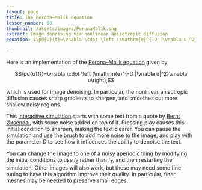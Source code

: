 ```yaml
---
layout: page
title: The Perona–Malik equation
lesson_number: 90
thumbnail: /assets/images/PeronaMalik.png
extract: Image denoising via nonlinear anisotropic diffusion
equation: $\pd{u}{t}=\vnabla \cdot \left (\mathrm{e}^{-D |\vnabla u|^2}\vnabla u\right) $

---
```


Here is an implementation of the [Perona–Malik equation](https://en.wikipedia.org/wiki/Anisotropic_diffusion) given by

$$\pd{u}{t}=\vnabla \cdot \left (\mathrm{e}^{-D |\vnabla u|^2}\vnabla u\right),$$

which is used for image denoising. In particular, the nonlinear anisotropic diffusion causes sharp gradients to sharpen, and smoothes out more shallow noisy regions.

This [interactive simulation](/sim/?preset=PeronaMalik) starts with some text from a quote by [Bernt Øksendal](https://en.wikipedia.org/wiki/Bernt_%C3%98ksendal), with some noise added on top of it. Pressing play causes this initial condition to sharpen, making the text clearer. You can pause the simulation and use the brush to add more noise to the image, and play with the parameter $D$ to see how it influences the ability to denoise the text. 

You can change the image to one of a noisy [aperiodic tiling](https://en.wikipedia.org/wiki/Einstein_problem) by modifying the initial conditions to use $I_S$ rather than $I_T$, and then restarting the simulation. Other images will also work, but these may need some fine-tuning to have this algorithm improve their quality. In particular, finer meshes may be needed to preserve small edges.

